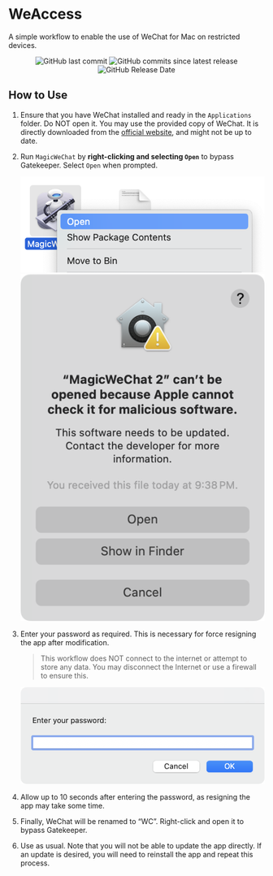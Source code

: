 # WeAccess

A simple workflow to enable the use of WeChat for Mac on restricted devices.

<div align="center">

![GitHub last commit](https://img.shields.io/github/last-commit/mrmagic2020/WeAccess)
![GitHub commits since latest release](https://img.shields.io/github/commits-since/mrmagic2020/WeAccess/latest?label=since%20release)
![GitHub Release Date](https://img.shields.io/github/release-date/mrmagic2020/WeAccess)


</div>

## How to Use

1. Ensure that you have WeChat installed and ready in the `Applications` folder. Do NOT open it. You may use the provided copy of WeChat. It is directly downloaded from the [official website](https://mac.weixin.qq.com/?lang=en), and might not be up to date.

2. Run `MagicWeChat` by **right-clicking and selecting `Open`** to bypass Gatekeeper. Select `Open` when prompted.

    ![Image 1](https://github.com/mrmagic2020/WeAccess/blob/main/Assets/Image%201.png?raw=true)
    ![Image 2](https://github.com/mrmagic2020/WeAccess/blob/main/Assets/Image%202.png?raw=true)

3. Enter your password as required. This is necessary for force resigning the app after modification.

    > This workflow does NOT connect to the internet or attempt to store any data. You may disconnect the Internet or use a firewall to ensure this.

    ![Image 3](https://github.com/mrmagic2020/WeAccess/blob/main/Assets/Image%203.png?raw=true)

4. Allow up to 10 seconds after entering the password, as resigning the app may take some time.

5. Finally, WeChat will be renamed to “WC”. Right-click and open it to bypass Gatekeeper.

6. Use as usual. Note that you will not be able to update the app directly. If an update is desired, you will need to reinstall the app and repeat this process.

